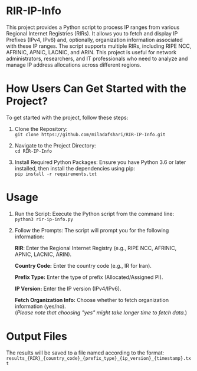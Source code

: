 # RIR-IP-Info
This project provides a Python script to process IP ranges from various Regional Internet Registries (RIRs). It allows you to fetch and display IP Prefixes (IPv4, IPv6) and, optionally, organization information associated with these IP ranges. The script supports multiple RIRs, including RIPE NCC, AFRINIC, APNIC, LACNIC, and ARIN.
This project is useful for network administrators, researchers, and IT professionals who need to analyze and manage IP address allocations across different regions.

# How Users Can Get Started with the Project?
To get started with the project, follow these steps:
1. Clone the Repository:<br/>
 ``git clone https://github.com/miladafshari/RIR-IP-Info.git``

2. Navigate to the Project Directory:<br/>
 ``cd RIR-IP-Info``

3. Install Required Python Packages:
   Ensure you have Python 3.6 or later installed, then install the dependencies using pip:<br/>
``pip install -r requirements.txt``

# Usage
1. Run the Script: Execute the Python script from the command line:<br/>
``python3 rir-ip-info.py``

2. Follow the Prompts: The script will prompt you for the following information:<br/>

   **RIR**: Enter the Regional Internet Registry (e.g., RIPE NCC, AFRINIC, APNIC, LACNIC, ARIN).<br/>

   **Country Code:** Enter the country code (e.g., IR for Iran).<br/>

   **Prefix Type:** Enter the type of prefix (Allocated/Assigned PI).<br/>

   **IP Version:** Enter the IP version (IPv4/IPv6).<br/>

   **Fetch Organization Info:** Choose whether to fetch organization information (yes/no).<br/>
   (*Please note that choosing "yes" might take longer time to fetch data.*)

# Output Files
The results will be saved to a file named according to the format:<br/>
``results_{RIR}_{country_code}_{prefix_type}_{ip_version}_{timestamp}.txt``














